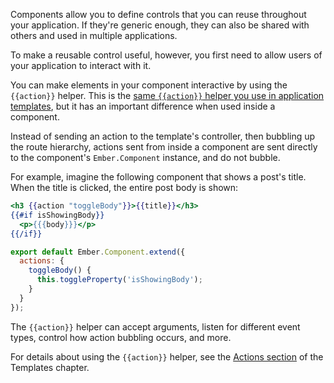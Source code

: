 Components allow you to define controls that you can reuse throughout
your application. If they're generic enough, they can also be shared
with others and used in multiple applications.

To make a reusable control useful, however, you first need to allow
users of your application to interact with it.

You can make elements in your component interactive by using the
`{{action}}` helper. This is the [same `{{action}}` helper you use in
application templates](../templates/actions), but it has an
important difference when used inside a component.

Instead of sending an action to the template's controller, then bubbling
up the route hierarchy, actions sent from inside a component are sent
directly to the component's `Ember.Component` instance, and do not
bubble.

For example, imagine the following component that shows a post's title.
When the title is clicked, the entire post body is shown:

```handlebars {data-filename=app/templates/components/post-summary.hbs}
<h3 {{action "toggleBody"}}>{{title}}</h3>
{{#if isShowingBody}}
  <p>{{{body}}}</p>
{{/if}}
```

```javascript {data-filename=app/components/post-summary.js}
export default Ember.Component.extend({
  actions: {
    toggleBody() {
      this.toggleProperty('isShowingBody');
    }
  }
});
```

<!---<a class="jsbin-embed" href="http://jsbin.com/ciwenemedi/1/embed?live">JS Bin</a><script src="http://static.jsbin.com/js/embed.js"></script>-->

The `{{action}}` helper can accept arguments, listen for different event
types, control how action bubbling occurs, and more.

For details about using the `{{action}}` helper, see the [Actions
section](../templates/actions) of the Templates chapter.
